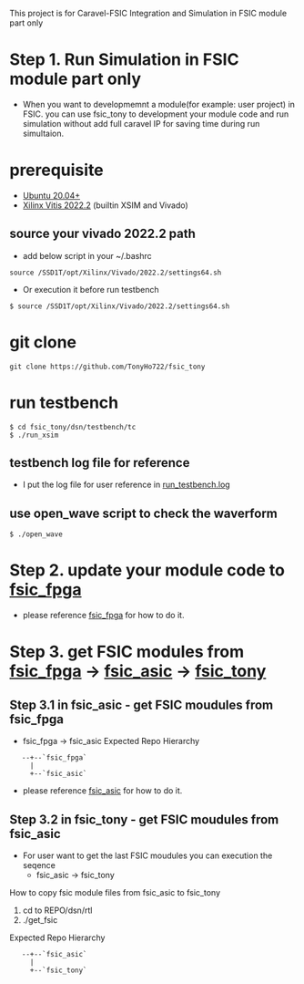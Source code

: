 This project is for Caravel-FSIC Integration and Simulation in FSIC module part only

# Step 1. Run Simulation in FSIC module part only
- When you want to developmemnt a module(for example: user project) in FSIC. you can use fsic_tony to development your module code and run simulation without add full caravel IP for saving time during run simultaion.

# prerequisite
* [Ubuntu 20.04+](https://releases.ubuntu.com/focal/)
* [Xilinx Vitis 2022.2](https://www.xilinx.com/support/download/index.html/content/xilinx/en/downloadNav/vivado-design-tools/2022-2.html) (builtin XSIM and Vivado)

## source your vivado 2022.2 path
- add below script in your ~/.bashrc
```
source /SSD1T/opt/Xilinx/Vivado/2022.2/settings64.sh
```

- Or execution it before run testbench
```
$ source /SSD1T/opt/Xilinx/Vivado/2022.2/settings64.sh
```

# git clone
```
git clone https://github.com/TonyHo722/fsic_tony
```

# run testbench
```
$ cd fsic_tony/dsn/testbench/tc
$ ./run_xsim 
```

## testbench log file for reference
- I put the log file for user reference in [run_testbench.log](https://github.com/TonyHo722/fsic_tony/blob/main/dsn/testbench/tc/log/run_testbench.log)

## use open_wave script to check the waverform
```
$ ./open_wave 
```

# Step 2. update your module code to [fsic_fpga](https://github.com/bol-edu/fsic_fpga)
- please reference [fsic_fpga](https://github.com/bol-edu/fsic_fpga) for how to do it.



# Step 3. get FSIC modules from [fsic_fpga](https://github.com/bol-edu/fsic_fpga) -> [fsic_asic](https://github.com/bol-edu/fsic_asic) -> [fsic_tony](https://github.com/TonyHo722/fsic_tony)



## Step 3.1 in fsic_asic - get FSIC moudules from fsic_fpga
- fsic_fpga -> fsic_asic
Expected Repo Hierarchy

```
   --+--`fsic_fpga`
     |
     +--`fsic_asic`
```
- please reference [fsic_asic](https://github.com/bol-edu/fsic_asic) for how to do it.


## Step 3.2 in fsic_tony - get FSIC moudules from fsic_asic
- For user want to get the last FSIC moudules you can execution the seqence
    - fsic_asic -> fsic_tony


How to copy fsic module files from fsic_asic to fsic_tony
1. cd to REPO/dsn/rtl
2. ./get_fsic

Expected Repo Hierarchy

```
   --+--`fsic_asic`
     |
     +--`fsic_tony`
```


